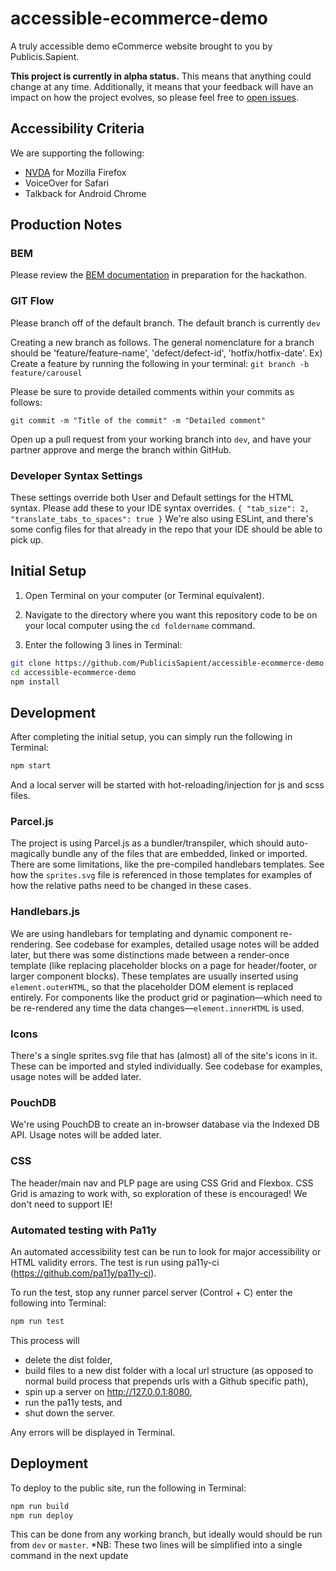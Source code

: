 # accessible-ecommerce-demo

A truly accessible demo eCommerce website brought to you by Publicis.Sapient.

**This project is currently in alpha status.** This means that anything could change at any time. Additionally, it means that your feedback will have an impact on how the project evolves, so please feel free to [open issues](https://github.com/PublicisSapient/accessible-ecommerce-demo/issues).

## Accessibility Criteria

We are supporting the following:

*	[NVDA](https://www.nvaccess.org/) for Mozilla Firefox
*	VoiceOver for Safari
*	Talkback for Android Chrome

## Production Notes

### BEM

Please review the [BEM documentation](http://getbem.com/naming/) in preparation for the hackathon.

### GIT Flow

Please branch off of the default branch. The default branch is currently `dev`

Creating a new branch as follows. The general nomenclature for a branch should be 'feature/feature-name', 'defect/defect-id', 'hotfix/hotfix-date'. Ex) Create a feature by running the following in your terminal:
`
git branch -b feature/carousel
`

Please be sure to provide detailed comments within your commits as follows:

`
git commit -m "Title of the commit" -m "Detailed comment"
`

Open up a pull request from your working branch into `dev`, and have your partner approve and merge the branch within GitHub.

### Developer Syntax Settings
These settings override both User and Default settings for the HTML syntax. Please add these to your IDE syntax overrides.
`
{
	"tab_size": 2,
	"translate_tabs_to_spaces": true
}
`
We're also using ESLint, and there's some config files for that already in the repo that your IDE should be able to pick up.

## Initial Setup

1) Open Terminal on your computer (or Terminal equivalent).

2) Navigate to the directory where you want this repository code to be on your local computer using the `cd foldername` command.

3) Enter the following 3 lines in Terminal:

```bash
git clone https://github.com/PublicisSapient/accessible-ecommerce-demo.git
cd accessible-ecommerce-demo
npm install
```

## Development
After completing the initial setup, you can simply run the following in Terminal:

```bash
npm start
```
And a local server will be started with hot-reloading/injection for js and scss files. 

### Parcel.js 
The project is using Parcel.js as a bundler/transpiler, which should auto-magically bundle any of the files that are embedded, linked or imported. There are some limitations, like the pre-compiled handlebars templates. See how the `sprites.svg` file is referenced in those templates for examples of how the relative paths need to be changed in these cases. 

### Handlebars.js
We are using handlebars for templating and dynamic component re-rendering. See codebase for examples, detailed usage notes will be added later, but there was some distinctions made between a render-once template (like replacing placeholder blocks on a page for header/footer, or larger component blocks). These templates are usually inserted using `element.outerHTML`, so that the placeholder DOM element is replaced entirely. For components like the product grid or pagination—which need to be re-rendered any time the data changes—`element.innerHTML` is used.

### Icons
There's a single sprites.svg file that has (almost) all of the site's icons in it. These can be imported and styled individually. See codebase for examples, usage notes will be added later.

### PouchDB
We're using PouchDB to create an in-browser database via the Indexed DB API. Usage notes will be added later.

### CSS
The header/main nav and PLP page are using CSS Grid and Flexbox. CSS Grid is amazing to work with, so exploration of these is encouraged! We don't need to support IE!

### Automated testing with Pa11y
An automated accessibility test can be run to look for major accessibility or HTML validity errors. The test is run using pa11y-ci (https://github.com/pa11y/pa11y-ci).

To run the test, stop any runner parcel server (Control + C) enter the following into Terminal:
```bash
npm run test
```
This process will 
* delete the dist folder, 
* build files to a new dist folder with a local url structure (as opposed to normal build process that prepends urls with a Github specific path),
* spin up a server on http://127.0.0.1:8080, 
* run the pa11y tests, and 
* shut down the server. 

Any errors will be displayed in Terminal.

## Deployment
To deploy to the public site, run the following in Terminal:
```bash
npm run build
npm run deploy
```
This can be done from any working branch, but ideally would should be run from `dev` or `master`. 
*NB: These two lines will be simplified into a single command in the next update
